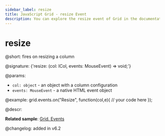 ```yaml
---
sidebar_label: resize
title: JavaScript Grid - resize Event 
description: You can explore the resize event of Grid in the documentation of the DHTMLX JavaScript UI library. Browse developer guides and API reference, try out code examples and live demos, and download a free 30-day evaluation version of DHTMLX Suite 7.
---
```


# resize

@short: fires on resizing a column

@signature: {'resize: (col: ICol, events: MouseEvent) => void;'}

@params:
- `col: object` - an object with a column configuration
- `events: MouseEvent` - a native HTML event object

@example:
grid.events.on("Resize", function(col,e){
	// your code here
});

@descr:

**Related sample**: [Grid. Events](https://snippet.dhtmlx.com/9zeyp4ds)

@changelog:
added in v6.2